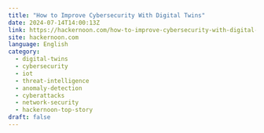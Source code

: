 ```yaml
---
title: "How to Improve Cybersecurity With Digital Twins"
date: 2024-07-14T14:00:13Z
link: https://hackernoon.com/how-to-improve-cybersecurity-with-digital-twins?source=rss&utm_medium=RSS&utm_source=news.12bit.vn
site: hackernoon.com
language: English
category:
  - digital-twins
  - cybersecurity
  - iot
  - threat-intelligence
  - anomaly-detection
  - cyberattacks
  - network-security
  - hackernoon-top-story
draft: false
---
```


